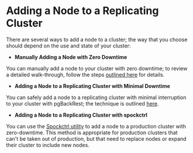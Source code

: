 # Adding a Node to a Replicating Cluster

There are several ways to add a node to a cluster; the way that you choose should depend on the use and state of your cluster:

* **Manually Adding a Node with Zero Downtime**

You can manually add a node to your cluster with zero downtime; to review a detailed walk-through, follow the steps [outlined here](zodan_tutorial.md) for details.

* **Adding a Node to a Replicating Cluster with Minimal Downtime**

You can safely add a node to a replicating cluster with minimal interruption to your cluster with pgBackRest; the technique is outlined [here](add_node_pgbackrest.md).

* **Adding a Node to a Replicating Cluster with spockctrl**

You can use the [Spockctrl utility](https://docs.pgedge.com/spock_ext/modify/spockctrl) to add a node to a production cluster with zero-downtime.  This method is appropriate for production clusters that can't be taken out of production, but that need to replace nodes or expand their cluster to include new nodes.

